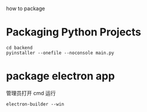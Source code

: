 how to package

# Packaging Python Projects

```
cd backend
pyinstaller --onefile --noconsole main.py
```

# package electron app

管理员打开 cmd 运行

```
electron-builder --win
```
